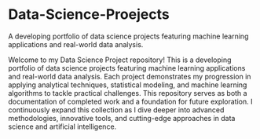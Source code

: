 # Data-Science-Proejects
 A developing portfolio of data science projects featuring machine learning applications and real-world data analysis.

Welcome to my Data Science Project repository! This is a developing portfolio of data science projects featuring machine learning applications and real-world data analysis. Each project demonstrates my progression in applying analytical techniques, statistical modeling, and machine learning algorithms to tackle practical challenges.
This repository serves as both a documentation of completed work and a foundation for future exploration. I continuously expand this collection as I dive deeper into advanced methodologies, innovative tools, and cutting-edge approaches in data science and artificial intelligence.
